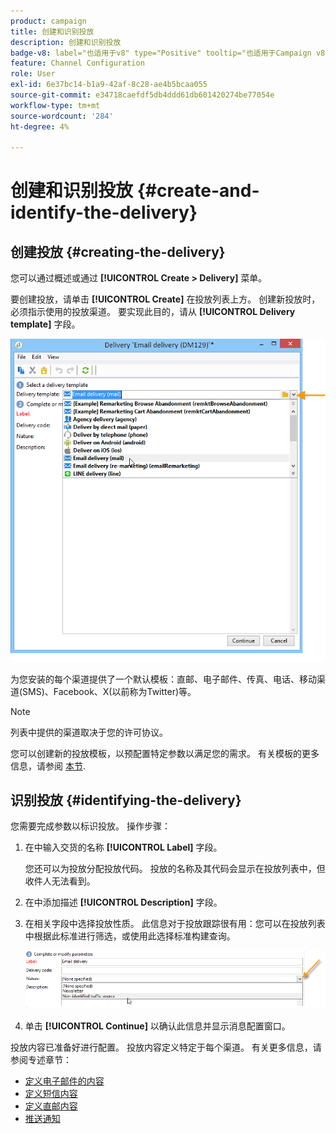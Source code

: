 ```yaml
---
product: campaign
title: 创建和识别投放
description: 创建和识别投放
badge-v8: label="也适用于v8" type="Positive" tooltip="也适用于Campaign v8"
feature: Channel Configuration
role: User
exl-id: 6e37bc14-b1a9-42af-8c28-ae4b5bcaa055
source-git-commit: e34718caefdf5db4ddd61db601420274be77054e
workflow-type: tm+mt
source-wordcount: '284'
ht-degree: 4%

---
```


# 创建和识别投放 {#create-and-identify-the-delivery}

## 创建投放 {#creating-the-delivery}

您可以通过概述或通过 **[!UICONTROL Create > Delivery]** 菜单。


要创建投放，请单击 **[!UICONTROL Create]** 在投放列表上方。 创建新投放时，必须指示使用的投放渠道。 要实现此目的，请从 **[!UICONTROL Delivery template]** 字段。

![](assets/s_ncs_user_wizard_email01_1.png)

为您安装的每个渠道提供了一个默认模板：直邮、电子邮件、传真、电话、移动渠道(SMS)、Facebook、X(以前称为Twitter)等。

>[!NOTE]
>
>列表中提供的渠道取决于您的许可协议。

您可以创建新的投放模板，以预配置特定参数以满足您的需求。 有关模板的更多信息，请参阅 [本节](about-templates.md).

## 识别投放 {#identifying-the-delivery}

您需要完成参数以标识投放。 操作步骤：

1. 在中输入交货的名称 **[!UICONTROL Label]** 字段。

   您还可以为投放分配投放代码。 投放的名称及其代码会显示在投放列表中，但收件人无法看到。

1. 在中添加描述 **[!UICONTROL Description]** 字段。
1. 在相关字段中选择投放性质。 此信息对于投放跟踪很有用：您可以在投放列表中根据此标准进行筛选，或使用此选择标准构建查询。

   ![](assets/s_ncs_user_email_del_nature.png)

1. 单击 **[!UICONTROL Continue]** 以确认此信息并显示消息配置窗口。

投放内容已准备好进行配置。 投放内容定义特定于每个渠道。 有关更多信息，请参阅专述章节：

* [定义电子邮件的内容](defining-the-email-content.md)
* [定义短信内容](sms-create.md#defining-the-sms-content)
* [定义直邮内容](defining-the-direct-mail-content.md)
* [推送通知](about-mobile-app-channel.md)
